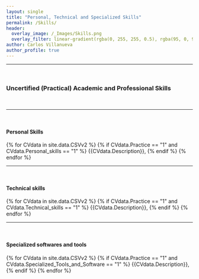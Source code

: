 ```yaml
---
layout: single
title: "Personal, Technical and Specialized Skills"
permalink: /Skills/
header:
  overlay_image: /_Images/Skills.png
  overlay_filter: linear-gradient(rgba(0, 255, 255, 0.5), rgba(95, 0, 95, 0.5))
author: Carlos Villanueva
author_profile: true
---
```

<hr>
<br>
<h3>Uncertified (Practical) Academic and Professional Skills</h3>
<br>

<!-- Personal Skills -->
<hr>
<br>
<h4> Personal Skills </h4>
{% for CVdata in site.data.CSVv2 %}
{% if CVdata.Practice == "1" and CVdata.Personal_skills == "1" %}
<la>{{CVdata.Description}},</la>
{% endif %}
{% endfor %}
<br>
<!-- Technical Skills -->
<hr>
<br>
<h4> Technical skills  </h4>
{% for CVdata in site.data.CSVv2 %}
{% if CVdata.Practice == "1" and CVdata.Technical_skills == "1" %}
<la>{{CVdata.Description}},</la>
{% endif %}
{% endfor %}
<br>
<!-- Specialized softwares and tools -->
<hr>
<br>
<h4> Specialized softwares and tools  </h4>
{% for CVdata in site.data.CSVv2 %}
{% if CVdata.Practice == "1" and CVdata.Specialized_Tools_and_Software == "1" %}
<la>{{CVdata.Description}},</la>
{% endif %}
{% endfor %}
<br>

